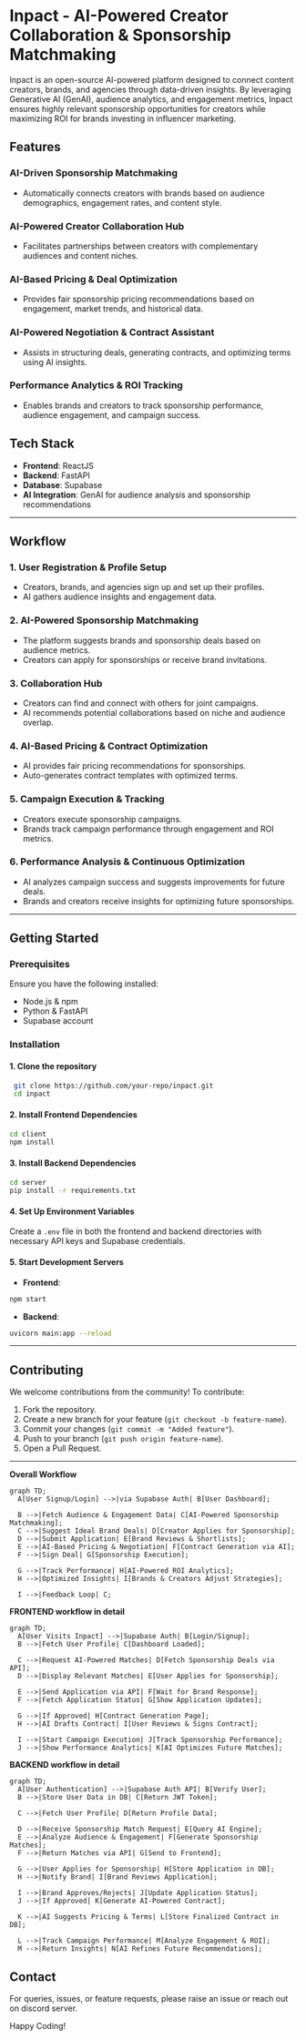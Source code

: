 # Inpact - AI-Powered Creator Collaboration & Sponsorship Matchmaking

Inpact is an open-source AI-powered platform designed to connect content creators, brands, and agencies through data-driven insights. By leveraging Generative AI (GenAI), audience analytics, and engagement metrics, Inpact ensures highly relevant sponsorship opportunities for creators while maximizing ROI for brands investing in influencer marketing.

## Features

### AI-Driven Sponsorship Matchmaking
- Automatically connects creators with brands based on audience demographics, engagement rates, and content style.

### AI-Powered Creator Collaboration Hub
- Facilitates partnerships between creators with complementary audiences and content niches.

### AI-Based Pricing & Deal Optimization
- Provides fair sponsorship pricing recommendations based on engagement, market trends, and historical data.

### AI-Powered Negotiation & Contract Assistant
- Assists in structuring deals, generating contracts, and optimizing terms using AI insights.

### Performance Analytics & ROI Tracking
- Enables brands and creators to track sponsorship performance, audience engagement, and campaign success.

## Tech Stack
- **Frontend**: ReactJS
- **Backend**: FastAPI
- **Database**: Supabase
- **AI Integration**: GenAI for audience analysis and sponsorship recommendations

---

## Workflow

### 1. User Registration & Profile Setup
- Creators, brands, and agencies sign up and set up their profiles.
- AI gathers audience insights and engagement data.

### 2. AI-Powered Sponsorship Matchmaking
- The platform suggests brands and sponsorship deals based on audience metrics.
- Creators can apply for sponsorships or receive brand invitations.

### 3. Collaboration Hub
- Creators can find and connect with others for joint campaigns.
- AI recommends potential collaborations based on niche and audience overlap.

### 4. AI-Based Pricing & Contract Optimization
- AI provides fair pricing recommendations for sponsorships.
- Auto-generates contract templates with optimized terms.

### 5. Campaign Execution & Tracking
- Creators execute sponsorship campaigns.
- Brands track campaign performance through engagement and ROI metrics.

### 6. Performance Analysis & Continuous Optimization
- AI analyzes campaign success and suggests improvements for future deals.
- Brands and creators receive insights for optimizing future sponsorships.

---

## Getting Started

### Prerequisites
Ensure you have the following installed:
- Node.js & npm
- Python & FastAPI
- Supabase account

### Installation
#### 1. Clone the repository
```sh
 git clone https://github.com/your-repo/inpact.git
 cd inpact
```

#### 2. Install Frontend Dependencies
```sh
cd client
npm install
```

#### 3. Install Backend Dependencies
```sh
cd server
pip install -r requirements.txt
```

#### 4. Set Up Environment Variables
Create a `.env` file in both the frontend and backend directories with necessary API keys and Supabase credentials.

#### 5. Start Development Servers
- **Frontend**:
```sh
npm start
```
- **Backend**:
```sh
uvicorn main:app --reload
```

---

## Contributing
We welcome contributions from the community! To contribute:
1. Fork the repository.
2. Create a new branch for your feature (`git checkout -b feature-name`).
3. Commit your changes (`git commit -m "Added feature"`).
4. Push to your branch (`git push origin feature-name`).
5. Open a Pull Request.

---


**Overall Workflow**

```mermaid
graph TD;
  A[User Signup/Login] -->|via Supabase Auth| B[User Dashboard];
  
  B -->|Fetch Audience & Engagement Data| C[AI-Powered Sponsorship Matchmaking];
  C -->|Suggest Ideal Brand Deals| D[Creator Applies for Sponsorship];
  D -->|Submit Application| E[Brand Reviews & Shortlists];
  E -->|AI-Based Pricing & Negotiation| F[Contract Generation via AI];
  F -->|Sign Deal| G[Sponsorship Execution];
  
  G -->|Track Performance| H[AI-Powered ROI Analytics];
  H -->|Optimized Insights| I[Brands & Creators Adjust Strategies];
  
  I -->|Feedback Loop| C;
```


**FRONTEND workflow in detail**

```mermaid
graph TD;
  A[User Visits Inpact] -->|Supabase Auth| B[Login/Signup];
  B -->|Fetch User Profile| C[Dashboard Loaded];

  C -->|Request AI-Powered Matches| D[Fetch Sponsorship Deals via API];
  D -->|Display Relevant Matches| E[User Applies for Sponsorship];

  E -->|Send Application via API| F[Wait for Brand Response];
  F -->|Fetch Application Status| G[Show Application Updates];

  G -->|If Approved| H[Contract Generation Page];
  H -->|AI Drafts Contract| I[User Reviews & Signs Contract];

  I -->|Start Campaign Execution| J[Track Sponsorship Performance];
  J -->|Show Performance Analytics| K[AI Optimizes Future Matches];
```

**BACKEND workflow in detail**

```mermaid
graph TD;
  A[User Authentication] -->|Supabase Auth API| B[Verify User];
  B -->|Store User Data in DB| C[Return JWT Token];

  C -->|Fetch User Profile| D[Return Profile Data];

  D -->|Receive Sponsorship Match Request| E[Query AI Engine];
  E -->|Analyze Audience & Engagement| F[Generate Sponsorship Matches];
  F -->|Return Matches via API| G[Send to Frontend];

  G -->|User Applies for Sponsorship| H[Store Application in DB];
  H -->|Notify Brand| I[Brand Reviews Application];

  I -->|Brand Approves/Rejects| J[Update Application Status];
  J -->|If Approved| K[Generate AI-Powered Contract];

  K -->|AI Suggests Pricing & Terms| L[Store Finalized Contract in DB];

  L -->|Track Campaign Performance| M[Analyze Engagement & ROI];
  M -->|Return Insights| N[AI Refines Future Recommendations];

```


## Contact
For queries, issues, or feature requests, please raise an issue or reach out on discord server.

Happy Coding! 
